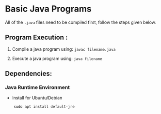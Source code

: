 # Basic Java Programs 

All of the `.java` files need to be compiled first, follow the steps given below:

## Program Execution :

1. Compile a java program using:
`javac filename.java`

2. Execute a java program using:
`java filename`

## Dependencies:

### Java Runtime Environment 

- Install for Ubuntu/Debian
``` sudo apt-get update 
    sudo apt install default-jre
```
